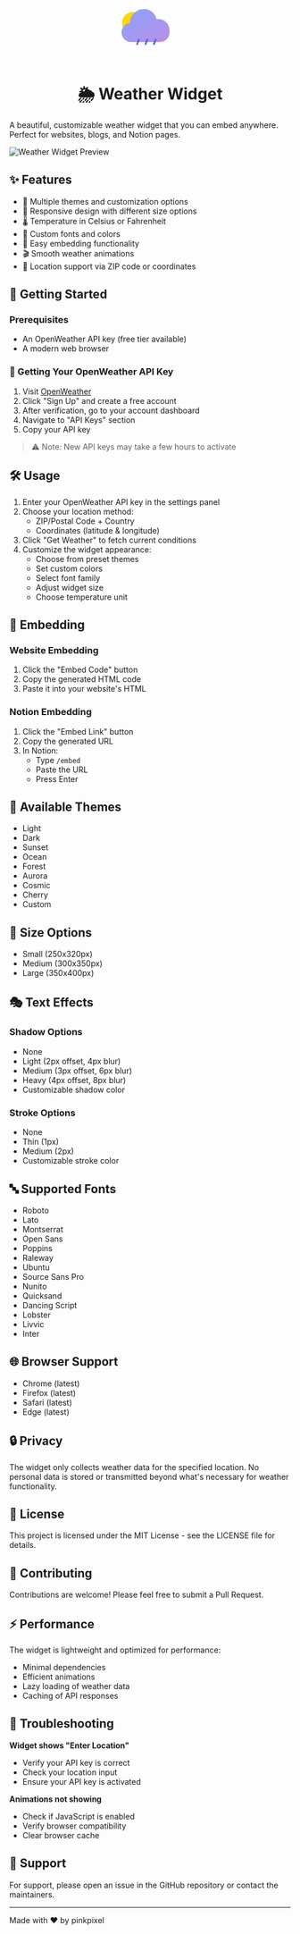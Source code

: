 <div align="center">
<svg width="120" height="120" viewBox="0 0 120 120" fill="none" xmlns="http://www.w3.org/2000/svg">
  <defs>
    <linearGradient id="grad1" x1="0%" y1="0%" x2="100%" y2="100%">
      <stop offset="0%" style="stop-color:#8ba3fc;stop-opacity:1" />
      <stop offset="100%" style="stop-color:#b98fe7;stop-opacity:1" />
    </linearGradient>
  </defs>
  <!-- Sun rays (made larger) -->
  <circle cx="30" cy="52" r="20" fill="#FFD700"/>
  <!-- Main cloud (adjusted path to create space for sun) -->
  <path d="M95 65c0-11-9-20-20-20-1.1 0-2.2 0.1-3.2 0.3C69.5 34.5 60.2 27 49 27c-13.8 0-25 11.2-25 25 0 0.7 0-0.7 0 0C15.7 52.9 9 60.1 9 69c0 9.4 7.6 17 17 17h52c9.4 0 17-7.6 17-17z" fill="url(#grad1)"/>
  <!-- Rain drops (adjusted to come out from under the cloud) -->
  <path d="M40 82l-3 8M55 82l-3 8M70 82l-3 8" stroke="#4169E1" stroke-width="3" stroke-linecap="round"/>
</svg>

# 🌦️ Weather Widget</div>

A beautiful, customizable weather widget that you can embed anywhere. Perfect for websites, blogs, and Notion pages.

![Weather Widget Preview](https://res.cloudinary.com/di7ctlowx/image/upload/v1737380828/weather-widget_kybydv.png)

## ✨ Features

- 🎨 Multiple themes and customization options
- 📱 Responsive design with different size options
- 🌡️ Temperature in Celsius or Fahrenheit
- 💅 Custom fonts and colors
- 🔌 Easy embedding functionality
- 🎬 Smooth weather animations
- 📍 Location support via ZIP code or coordinates

## 🚀 Getting Started

### Prerequisites

- An OpenWeather API key (free tier available)
- A modern web browser

### 📝 Getting Your OpenWeather API Key

1. Visit [OpenWeather](https://openweathermap.org/api)
2. Click "Sign Up" and create a free account
3. After verification, go to your account dashboard
4. Navigate to "API Keys" section
5. Copy your API key

> ⚠️ Note: New API keys may take a few hours to activate

## 🛠️ Usage

1. Enter your OpenWeather API key in the settings panel
2. Choose your location method:
   - ZIP/Postal Code + Country
   - Coordinates (latitude & longitude)
3. Click "Get Weather" to fetch current conditions
4. Customize the widget appearance:
   - Choose from preset themes
   - Set custom colors
   - Select font family
   - Adjust widget size
   - Choose temperature unit

## 🔗 Embedding

### Website Embedding

1. Click the "Embed Code" button
2. Copy the generated HTML code
3. Paste it into your website's HTML

### Notion Embedding

1. Click the "Embed Link" button
2. Copy the generated URL
3. In Notion:
   - Type `/embed`
   - Paste the URL
   - Press Enter

## 🎨 Available Themes

- Light
- Dark
- Sunset
- Ocean
- Forest
- Aurora
- Cosmic
- Cherry
- Custom

## 📐 Size Options

- Small (250x320px)
- Medium (300x350px)
- Large (350x400px)

## 🎭 Text Effects

### Shadow Options
- None
- Light (2px offset, 4px blur)
- Medium (3px offset, 6px blur)
- Heavy (4px offset, 8px blur)
- Customizable shadow color

### Stroke Options
- None
- Thin (1px)
- Medium (2px)
- Customizable stroke color

## 🔤 Supported Fonts

- Roboto
- Lato
- Montserrat
- Open Sans
- Poppins
- Raleway
- Ubuntu
- Source Sans Pro
- Nunito
- Quicksand
- Dancing Script
- Lobster
- Livvic
- Inter

## 🌐 Browser Support

- Chrome (latest)
- Firefox (latest)
- Safari (latest)
- Edge (latest)

## 🔒 Privacy

The widget only collects weather data for the specified location. No personal data is stored or transmitted beyond what's necessary for weather functionality.

## 📄 License

This project is licensed under the MIT License - see the LICENSE file for details.

## 🤝 Contributing

Contributions are welcome! Please feel free to submit a Pull Request.

## ⚡ Performance

The widget is lightweight and optimized for performance:

- Minimal dependencies
- Efficient animations
- Lazy loading of weather data
- Caching of API responses

## 🐛 Troubleshooting

**Widget shows "Enter Location"**

- Verify your API key is correct
- Check your location input
- Ensure your API key is activated

**Animations not showing**

- Check if JavaScript is enabled
- Verify browser compatibility
- Clear browser cache

## 📧 Support

For support, please open an issue in the GitHub repository or contact the maintainers.

---

Made with ❤️ by pinkpixel
